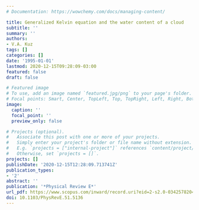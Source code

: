 ```yaml
---
# Documentation: https://wowchemy.com/docs/managing-content/

title: Generalized Kelvin equation and the water content of a cloud
subtitle: ''
summary: ''
authors:
- V.A. Kuz
tags: []
categories: []
date: '1995-01-01'
lastmod: 2020-12-15T09:28:09-03:00
featured: false
draft: false

# Featured image
# To use, add an image named `featured.jpg/png` to your page's folder.
# Focal points: Smart, Center, TopLeft, Top, TopRight, Left, Right, BottomLeft, Bottom, BottomRight.
image:
  caption: ''
  focal_point: ''
  preview_only: false

# Projects (optional).
#   Associate this post with one or more of your projects.
#   Simply enter your project's folder or file name without extension.
#   E.g. `projects = ["internal-project"]` references `content/project/deep-learning/index.md`.
#   Otherwise, set `projects = []`.
projects: []
publishDate: '2020-12-15T12:28:09.713741Z'
publication_types:
- '2'
abstract: ''
publication: '*Physical Review E*'
url_pdf: https://www.scopus.com/inward/record.uri?eid=2-s2.0-0342578204&doi=10.1103%2fPhysRevE.51.5136&partnerID=40&md5=ec32ea59a382e863dc3be63a10612f44
doi: 10.1103/PhysRevE.51.5136
---
```

